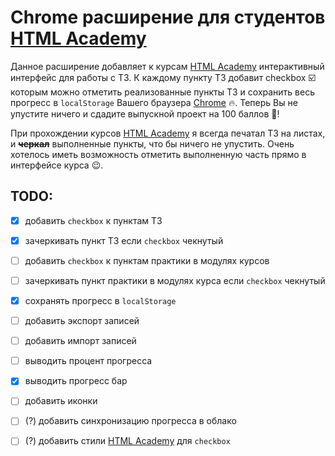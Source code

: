 # Chrome расширение для студентов [HTML Academy](https://htmlacademy.ru)

Данное расширение добавляет к курсам [HTML Academy](https://htmlacademy.ru) интерактивный интерфейс для работы с ТЗ.
К каждому пункту ТЗ добавит checkbox ☑️ которым можно отметить реализованные пункты ТЗ
и сохранить весь прогресс в `localStorage` Вашего браузера [Chrome](https://www.google.com/chrome/) 🔥.
Теперь Вы не упустите ничего и сдадите выпускной проект на 100 баллов 💪!

При прохождении курсов [HTML Academy](https://htmlacademy.ru) я всегда печатал ТЗ на листах,
и ~~**черкал**~~ выполненные пункты, что бы ничего не упустить.
Очень хотелось иметь возможность отметить выполненную часть прямо в интерфейсе курса 😉.

TODO:
---
- [x] добавить `checkbox` к пунктам ТЗ
- [x] зачеркивать пункт ТЗ если `checkbox` чекнутый
- [ ] добавить `checkbox` к пунктам практики в модулях курсов
- [ ] зачеркивать пункт практики в модулях курса если `checkbox` чекнутый
- [x] сохранять прогресс в `localStorage`
- [ ] добавить экспорт записей
- [ ] добавить импорт записей
- [ ] выводить процент прогресса
- [x] выводить прогресс бар
- [ ] добавить иконки
- [ ] (?) добавить синхронизацию прогресса в облако
- [ ] (?) добавить стили [HTML Academy](https://htmlacademy.ru) для `checkbox`


